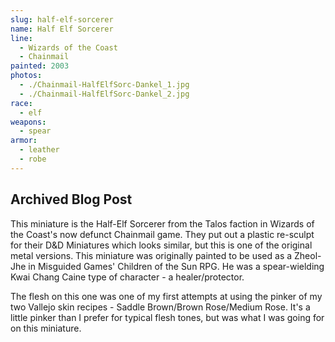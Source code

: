 ```yaml
---
slug: half-elf-sorcerer
name: Half Elf Sorcerer
line:
  - Wizards of the Coast
  - Chainmail
painted: 2003
photos:
  - ./Chainmail-HalfElfSorc-Dankel_1.jpg
  - ./Chainmail-HalfElfSorc-Dankel_2.jpg
race:
  - elf
weapons:
  - spear
armor:
  - leather
  - robe
---
```


## Archived Blog Post

This miniature is the Half-Elf Sorcerer from the Talos faction in Wizards of the Coast's now defunct Chainmail game. They put out a plastic re-sculpt for their D&D Miniatures which looks similar, but this is one of the original metal versions. This miniature was originally painted to be used as a Zheol-Jhe in Misguided Games' Children of the Sun RPG. He was a spear-wielding Kwai Chang Caine type of character - a healer/protector.

The flesh on this one was one of my first attempts at using the pinker of my two Vallejo skin recipes - Saddle Brown/Brown Rose/Medium Rose. It's a little pinker than I prefer for typical flesh tones, but was what I was going for on this miniature.
